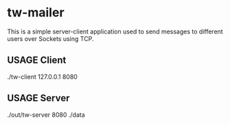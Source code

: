 # tw-mailer
This is a simple server-client application used to send messages to different users over Sockets using TCP.

## USAGE Client
./tw-client 127.0.0.1 8080

## USAGE Server
./out/tw-server 8080 ./data
